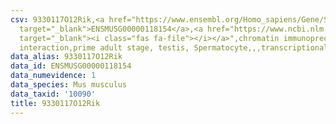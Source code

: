 ```yaml
---
csv: 9330117O12Rik,<a href="https://www.ensembl.org/Homo_sapiens/Gene/Summary?db=core;g=ENSMUSG00000118154"
  target="_blank">ENSMUSG00000118154</a>,<a href="https://www.ncbi.nlm.nih.gov/pubmed/25450459"
  target="_blank"><i class="fas fa-file"></i></a>",chromatin immunoprecipitation assay,direct
  interaction,prime adult stage, testis, Spermatocyte,,,transcriptional regulation,
data_alias: 9330117O12Rik
data_id: ENSMUSG00000118154
data_numevidence: 1
data_species: Mus musculus
data_taxid: '10090'
title: 9330117O12Rik
---
```

